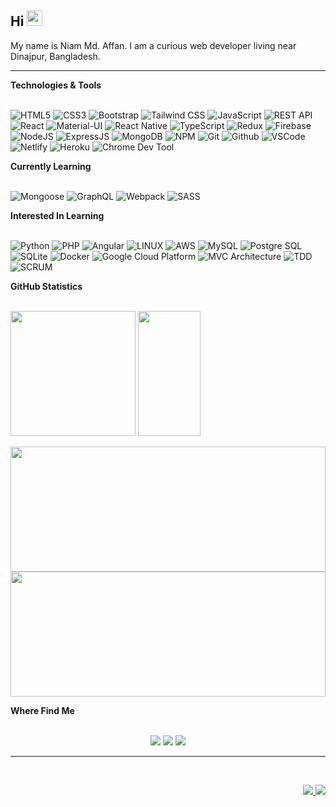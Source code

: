 ## Hi <img src="https://media.giphy.com/media/hvRJCLFzcasrR4ia7z/giphy.gif" width="25px"></a>

My name is Niam Md. Affan. I am a curious web developer living near Dinajpur, Bangladesh.

<hr/>
  <summary><b>Technologies & Tools</b></summary>
  <br/>
  <p>
    <img alt="HTML5" src="https://img.shields.io/badge/HTML5-E34F26.svg?&style=for-the-badge&logo=html5&logoColor=white" />
    <img alt="CSS3" src="https://img.shields.io/badge/CSS3-%231572B6.svg?&style=for-the-badge&logo=css3" />
    <img alt="Bootstrap" src="https://img.shields.io/badge/BOOTSTRAP-%23F05033.svg?&style=for-the-badge&logo=bootstrap&logoColor=white" />
    <img alt="Tailwind CSS" src="https://img.shields.io/badge/TAILWIND%20CSS-%23F05033.svg?&style=for-the-badge&logo=tailwind%20css" />
    <img alt="JavaScript" src="https://img.shields.io/badge/JAVASCRIPT-323330.svg?&style=for-the-badge&logo=javascript" />
    <img alt="REST API" src="https://img.shields.io/badge/REST%20API-02569B.svg?&style=for-the-badge&logo=rest&logoColor=white" />
    <img alt="React" src="https://img.shields.io/badge/REACT-%23007ACC.svg?&style=for-the-badge&logo=react" />
    <img alt="Material-UI" src="https://img.shields.io/badge/MATERIAL%20UI-%23F05033.svg?&style=for-the-badge&logo=material-ui" />
    <img alt="React Native" src="https://img.shields.io/badge/REACT%20NATIVE-%23F05033.svg?&style=for-the-badge&logo=react%20native&logoColor=white" />
    <img alt="TypeScript" src="https://img.shields.io/badge/TYPESCRIPT-%23007ACC.svg?&style=for-the-badge&logo=typescript&logoColor=white" />
    <img alt="Redux" src="https://img.shields.io/badge/REDUX-%23F05033.svg?&style=for-the-badge&logo=redux" />
    <img alt="Firebase" src="https://img.shields.io/badge/FIREBASE-FFCA28.svg?&style=for-the-badge&logo=firebase&logoColor=white" />
    <img alt="NodeJS" src="https://img.shields.io/badge/NODEJS-339933.svg?&style=for-the-badge&logo=node.js&logoColor=white" />
    <img alt="ExpressJS" src="https://img.shields.io/badge/EXPRESSJS-%23F05033.svg?&style=for-the-badge&logo=express.js" />
    <img alt="MongoDB" src="https://img.shields.io/badge/MONGODB-47A248.svg?&style=for-the-badge&logo=mongodb&logoColor=white" />
    <img alt="NPM" src="https://img.shields.io/badge/NPM-CB3837?style=for-the-badge&logo=npm" />
    <img alt="Git" src="https://img.shields.io/badge/GIT-%23F05033.svg?&style=for-the-badge&logo=git&logoColor=white" />
    <img alt="Github" src="https://img.shields.io/badge/GITHUB-%23121011.svg?&style=for-the-badge&logo=github" />
    <img alt="VSCode" src="https://img.shields.io/badge/VSCODE-007ACC.svg?&style=for-the-badge&logo=visual-studio-code" />
    <img alt="Netlify" src="https://img.shields.io/badge/NETLIFY-%23F05033.svg?&style=for-the-badge&logo=netlify" />
    <img alt="Heroku" src="https://img.shields.io/badge/HEROKU-%23F05033.svg?&style=for-the-badge&logo=heroku" />
    <img alt="Chrome Dev Tool" src="https://img.shields.io/badge/CHROME%20DEV%20TOOL-%23F05033.svg?&style=for-the-badge&logo=chrome%20dev%20tool" />
  </p>

  <summary><b>Currently Learning</b></summary>
  <br/>
  <p>
    <img alt="Mongoose" src="https://img.shields.io/badge/Mongoose-E0234E.svg?&style=for-the-badge&logo=mongoose" />
    <img alt="GraphQL" src="https://img.shields.io/badge/GRAPHQL-E10098.svg?&style=for-the-badge&logo=graphql&logoColor=white" />
    <img alt="Webpack" src="https://img.shields.io/badge/Webpack-8DD6F9?style=for-the-badge&logo=webpack&logoColor=white" />
    <img alt="SASS" src="https://img.shields.io/badge/SASS-CC6699.svg?&style=for-the-badge&logo=sass&logoColor=white" />
  </p>

  <summary><b>Interested In Learning</b></summary>
  <br/>
  <p>
    <img alt="Python" src="https://img.shields.io/badge/PYTHON-3776AB.svg?&style=for-the-badge&logo=python&logoColor=white" />
    <img alt="PHP" src="https://img.shields.io/badge/PHP-777BB4.svg?&style=for-the-badge&logo=php&logoColor=white" />
    <img alt="Angular" src="https://img.shields.io/badge/ANGULAR-DD0031.svg?&style=for-the-badge&logo=angular" />
    <img alt="LINUX" src="https://img.shields.io/badge/LINUX-FCC624?style=for-the-badge&logo=linux&logoColor=white" />
    <img alt="AWS" src="https://img.shields.io/badge/AMAZON%20AWS-232F3E.svg?&style=for-the-badge&logo=amazon-aws" />
    <img alt="MySQL" src="https://img.shields.io/badge/MY%20SQL-4479A1.svg?&style=for-the-badge&logo=mysql&logoColor=white" />
    <img alt="Postgre SQL" src="https://img.shields.io/badge/POSTGRES-%23316192.svg?&style=for-the-badge&logo=postgresql&logoColor=white" />
    <img alt="SQLite" src="https://img.shields.io/badge/SQLITE-003B57.svg?&style=for-the-badge&logo=sqlite" />
    <img alt="Docker" src="https://img.shields.io/badge/Docker-46a2f1?style=for-the-badge&logo=docker&logoColor=white" />
    <img alt="Google Cloud Platform" src="https://img.shields.io/badge/Google_Cloud_Platform-1a73e8?style=for-the-badge&logo=google-cloud&logoColor=white" />
    <img alt="MVC Architecture" src="https://img.shields.io/badge/MVC-888888.svg?&style=for-the-badge" />
    <img alt="TDD" src="https://img.shields.io/badge/TEST%20DD-E34F26.svg?&style=for-the-badge&logo=tdd" />
    <img alt="SCRUM" src="https://img.shields.io/badge/SCRUM-6DB33F.svg?&style=for-the-badge&logo=ddd" />
  </p>

  <summary><b>GitHub Statistics</b></summary>
  <br/>
      <p>
      <img height="200px" src="https://github-readme-streak-stats.herokuapp.com?user=niambaust17&theme=gruvbox&hide_border=true" /> 
      <img width="100vw" height="200px" src="https://activity-graph.herokuapp.com/graph?username=niambaust17&theme=github" />
      </p>
      <p>
      <img width="100%" height="200px" src="https://github-readme-stats.vercel.app/api?username=niambaust17&hide_title=true&hide_border=true&show_icons=true&include_all_commits=true&count_private=true&line_height=21&theme=gruvbox" /> 
      <img width="100%" height="200px" src="https://github-readme-stats.vercel.app/api/top-langs/?username=niambaust17&hide=html&hide_title=true&hide_border=true&layout=compact&langs_count=8&theme=gruvbox" />
      </p>
  <summary><b>Where Find Me</b></summary>
  <br/>
    <p align="center">
        <a target="_blank" href="https://xenodochial-raman-e4f950.netlify.app"><img src="https://img.shields.io/badge/-WEB-FF4088?style=for-the-badge&logo=Hugo&logoColor=white"></img></a>	
        <a target="_blank" href="https://www.linkedin.com/in/niam-md-affan-61aa92144/"><img src="https://img.shields.io/badge/-LinkedIn-0077B5?style=for-the-badge&logo=Linkedin&logoColor=white"></img></a>
        <a target="_blank" href="https://medium.com/@niamaffan"><img src="https://img.shields.io/badge/-Medium-12100E?style=for-the-badge&logo=Medium&logoColor=white"></img</a>
    </p>

<hr/>
<br/>

<p align="right">
<img src="https://komarev.com/ghpvc/?username=niambaust17&style=plastic&label=Views"><img>
<img src="https://badges.pufler.dev/visits/niambaust17/niambaust17?color=black&logo=github" />
</p>
